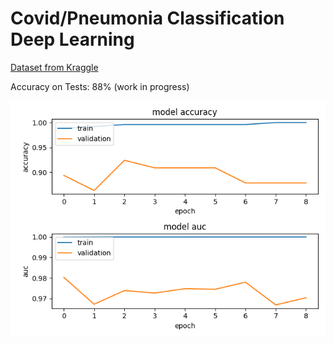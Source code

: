 # Covid/Pneumonia Classification Deep Learning 

[Dataset from Kraggle](https://www.kaggle.com/pranavraikokte/covid19-image-dataset)

Accuracy on Tests: 88% (work in progress)

![Plots](https://github.com/sabrinabutton/covid-pneumonia-ml/blob/main/static/my_plots.png)
